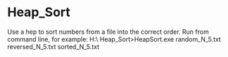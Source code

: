 # Heap_Sort
Use a hep to sort numbers from a file into the correct order.
Run from command line, for example:
H:\ Heap_Sort>HeapSort.exe random_N_5.txt reversed_N_5.txt sorted_N_5.txt
